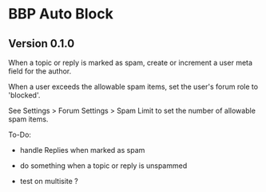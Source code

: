 # BBP Auto Block

## Version 0.1.0

When a topic or reply is marked as spam, create or increment a user meta field for the author.

When a user exceeds the allowable spam items, set the user's forum role to 'blocked'.

See Settings > Forum Settings > Spam Limit to set the number of allowable spam items.


To-Do:

- handle Replies when marked as spam

- do something when a topic or reply is unspammed

- test on multisite ?

